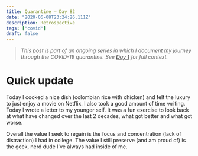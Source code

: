 ```yaml
---
title: Quarantine — Day 82
date: "2020-06-08T23:24:26.111Z"
description: Retrospective
tags: ["covid"]
draft: false
---
```


> *This post is part of an ongoing series in which I document my journey through the COVID-19 quarantine. See [Day 1](/quarantine/quarantine-day-1) for full context.*

<div class="divider"></div>

# Quick update

Today I cooked a nice dish (colombian rice with chicken) and felt the luxury to just enjoy a movie on Netflix. I also took a good amount of time writing. Today I wrote a letter to my younger self. It was a fun exercise to look back at what have changed over the last 2 decades, what got better and what got worse.

Overall the value I seek to regain is the focus and concentration (lack of distraction) I had in college. The value I still preserve (and am proud of) is the geek, nerd dude I've always had inside of me.
